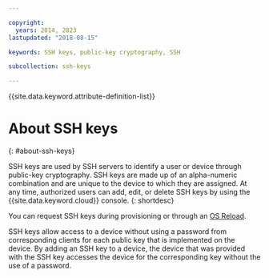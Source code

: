 ```yaml
---

copyright:
  years: 2014, 2023
lastupdated: "2018-08-15"

keywords: SSH keys, public-key cryptography, SSH

subcollection: ssh-keys

---
```


{{site.data.keyword.attribute-definition-list}}

# About SSH keys
{: #about-ssh-keys}

SSH keys are used by SSH servers to identify a user or device through public-key cryptography. SSH keys are made up of an alpha-numeric combination and are unique to the device to which they are assigned. At any time, authorized users can add, edit, or delete SSH keys by using the {{site.data.keyword.cloud}} console.
{: shortdesc}

You can request SSH keys during provisioning or through an [OS Reload](/docs/software?topic=software-reloading-the-os#reloading-the-os).

SSH keys allow access to a device without using a password from corresponding clients for each public key that is implemented on the device. By adding an SSH key to a device, the device that was provided with the SSH key accesses the device for the corresponding key without the use of a password.
